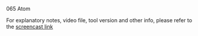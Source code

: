 065 Atom

For explanatory notes, video file, tool version and other info, please refer to the [screencast link](http://build-podcast.com/atom/)
